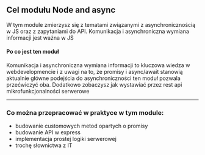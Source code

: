 ## Cel modułu Node and async

W tym module zmierzysz się z tematami związanymi z asynchronicznością w JS oraz z zapytaniami do API. Komunikacja i asynchroniczna wymiana informacji jest ważna w JS

#### Po co jest ten moduł
Komunikacja i asynchroniczna wymiana informacji to kluczowa wiedza w webdevelopmencie i z uwagi na to, że promisy i async/await stanowią aktualnie główne podejścia do asynchroniczności ten moduł pozwala przećwiczyć oba. Dodatkowo zobaczysz jak wystawiać przez rest api mikrofunkcjonalności serwerowe

***

### Co można przepracować w praktyce w tym module:
- budowanie customowych metod opartych o promisy
- budowanie API w express
- implementacja prostej logiki serwerowej
- trochę słownictwa z IT
